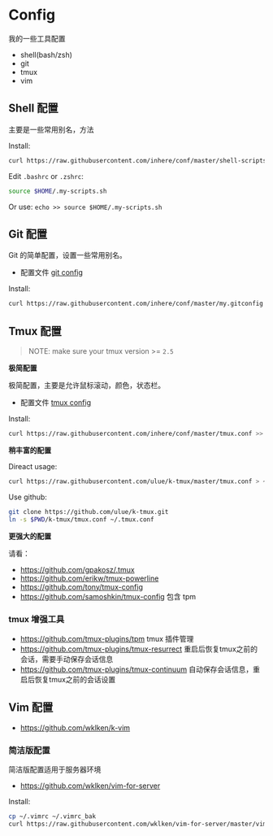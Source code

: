 # Config

我的一些工具配置

- shell(bash/zsh)
- git
- tmux
- vim

## Shell 配置

主要是一些常用别名，方法

Install:

```bash
curl https://raw.githubusercontent.com/inhere/conf/master/shell-scripts.sh >> ~/.my-scripts.sh
```

Edit `.bashrc` or `.zshrc`: 

```bash
source $HOME/.my-scripts.sh
```

Or use: `echo >> source $HOME/.my-scripts.sh`

## Git 配置

Git 的简单配置，设置一些常用别名。

- 配置文件 [git config](my.gitconfig)

Install:

```bash
curl https://raw.githubusercontent.com/inhere/conf/master/my.gitconfig >> ~/.gitconfig
```

## Tmux 配置

> NOTE: make sure your tmux version >= `2.5`

**极简配置**

极简配置，主要是允许鼠标滚动，颜色，状态栏。

- 配置文件 [tmux config](tmux.conf)

Install:

```bash
curl https://raw.githubusercontent.com/inhere/conf/master/tmux.conf >> ~/.tmux.conf
```

**稍丰富的配置**

Direact usage:

```bash
curl https://raw.githubusercontent.com/ulue/k-tmux/master/tmux.conf > ~/.tmux.conf
```

Use github:

```bash
git clone https://github.com/ulue/k-tmux.git
ln -s $PWD/k-tmux/tmux.conf ~/.tmux.conf
```

**更强大的配置**

请看：

- https://github.com/gpakosz/.tmux
- https://github.com/erikw/tmux-powerline
- https://github.com/tony/tmux-config
- https://github.com/samoshkin/tmux-config 包含 tpm

### tmux 增强工具

- https://github.com/tmux-plugins/tpm tmux 插件管理
- https://github.com/tmux-plugins/tmux-resurrect 重启后恢复tmux之前的会话，需要手动保存会话信息
- https://github.com/tmux-plugins/tmux-continuum 自动保存会话信息，重启后恢复tmux之前的会话设置


## Vim 配置

- https://github.com/wklken/k-vim

### 简洁版配置

简洁版配置适用于服务器环境

- https://github.com/wklken/vim-for-server

Install:

```bash
cp ~/.vimrc ~/.vimrc_bak
curl https://raw.githubusercontent.com/wklken/vim-for-server/master/vimrc > ~/.vimrc
```



